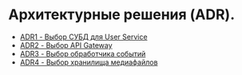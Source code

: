 # Архитектурные решения (ADR).

- [ADR1 - Выбор СУБД для User Service](./ADR/ADR1.md)
- [ADR2 - Выбор API Gateway](./ADR/ADR2.md)
- [ADR3 - Выбор обработчика событий](./ADR/ADR3.md)
- [ADR4 - Выбор хранилища медиафайлов](./ADR/ADR4.md)